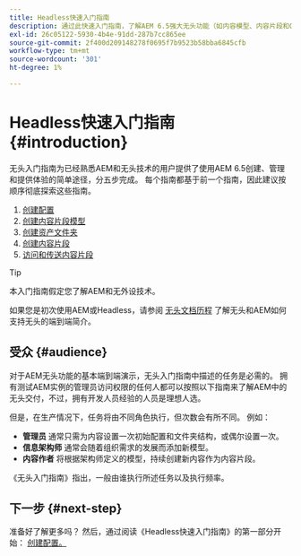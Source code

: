 ```yaml
---
title: Headless快速入门指南
description: 通过此快速入门指南，了解AEM 6.5强大无头功能（如内容模型、内容片段和GraphQL API）的要点。
exl-id: 26c05122-5930-4b4e-91dd-287b7cc865ee
source-git-commit: 2f400d209148278f0695f7b9523b58bba6845cfb
workflow-type: tm+mt
source-wordcount: '301'
ht-degree: 1%

---
```


# Headless快速入门指南 {#introduction}

无头入门指南为已经熟悉AEM和无头技术的用户提供了使用AEM 6.5创建、管理和提供体验的简单途径，分五步完成。 每个指南都基于前一个指南，因此建议按顺序彻底探索这些指南。

1. [创建配置](create-configuration.md)
1. [创建内容片段模型](create-content-model.md)
1. [创建资产文件夹](create-assets-folder.md)
1. [创建内容片段](create-content-fragment.md)
1. [访问和传送内容片段](create-api-request.md)

>[!TIP]
>
>本入门指南假定您了解AEM和无外设技术。
>
>如果您是初次使用AEM或Headless，请参阅 [无头文档历程](/help/journey-headless/home.md) 了解无头和AEM如何支持无头的端到端简介。

## 受众 {#audience}

对于AEM无头功能的基本端到端演示，无头入门指南中描述的任务是必需的。 拥有测试AEM实例的管理员访问权限的任何人都可以按照以下指南来了解AEM中的无头交付，不过，拥有开发人员经验的人员是理想人选。

但是，在生产情况下，任务将由不同角色执行，但次数会有所不同。 例如：

* **管理员** 通常只需为内容设置一次初始配置和文件夹结构，或偶尔设置一次。
* **信息架构师** 通常会随着组织需求的发展而添加新模型。
* **内容作者** 将根据架构师定义的模型，持续创建新内容作为内容片段。

《无头入门指南》指出，一般由谁执行所述任务以及执行频率。

## 下一步 {#next-step}

准备好了解更多吗？ 然后，通过阅读《Headless快速入门指南》的第一部分开始： [创建配置。](create-configuration.md)
